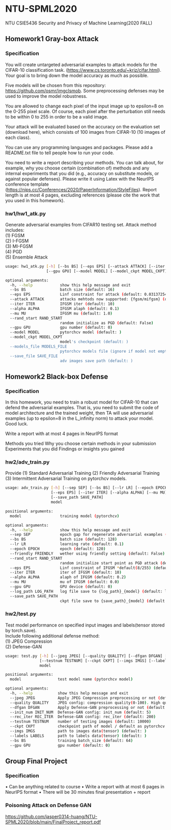 # NTU-SPML2020
NTU CSIE5436 Security and Privacy of Machine Learning(2020 FALL)

## Homework1 Gray-box Attack
### Specification
You will create untargeted adversarial examples to attack models for the CIFAR-10 classification task. (https://www.cs.toronto.edu/~kriz/cifar.html). Your goal is to bring down the model accuracy as much as possible.

Five models will be chosen from this repository: https://github.com/osmr/imgclsmob. Some preprocessing defenses may be used to improve the model robustness.

You are allowed to change each pixel of the input image up to epsilon=8 on the 0-255 pixel scale. Of course, each pixel after the perturbation still needs to be within 0 to 255 in order to be a valid image.

Your attack will be evaluated based on the accuracy on the evaluation set (download here), which consists of 100 images from CIFAR-10 (10 images of each class).

You can use any programming languages and packages. Please add a README.txt file to tell people how to run your code.

You need to write a report describing your methods.  You can talk about, for example,  why you choose certain (combination of) methods and any internal experiments that you did (e.g., accuracy on substitute models, or against popular defenses). Please write it using Latex with the NeurIPS conference template (https://nips.cc/Conferences/2020/PaperInformation/StyleFiles). Report length is at most 4 pages, excluding references (please cite the work that you used in this homework).

### hw1/hw1_atk.py
Generate adversarial examples from CIFAR10 testing set.
Attack method includes:<br>
(1) FGSM<br>
(2) I-FGSM<br>
(3) MI-FGSM<br>
(4) PGD<br>
(5) Ensemble Attack<br>
```bash
usage: hw1_atk.py [-h] [--bs BS] [--eps EPS] [--attack ATTACK] [--iter ITER] [--alpha ALPHA] [--mu MU] [--rand_start RAND_START]
                  [--gpu GPU] [--model MODEL] [--model_ckpt MODEL_CKPT] [--models_file MODELS_FILE] [--save_file SAVE_FILE]

optional arguments:
  -h, --help            show this help message and exit
  --bs BS               batch size (default: 16)
  --eps EPS             Linf constraint for attack (default: 0.03137254901960784)
  --attack ATTACK       attacks mehtods now supported: {fgsm/mifgsm} (default: mifgsm)
  --iter ITER           IFGSM iter (default: 10)
  --alpha ALPHA         IFGSM alaph (default: 0.1)
  --mu MU               IFGSM mu (default: 1.0)
  --rand_start RAND_START
                        random initialize as PGD (default: False)
  --gpu GPU             gpu number (default: 0)
  --model MODEL         pytorchcv model (default: )
  --model_ckpt MODEL_CKPT
                        model's checkpoint (default: )
  --models_file MODELS_FILE
                        pytorchcv models file (ignore if model not empty) (default: )
  --save_file SAVE_FILE
                        adv images save path (default: )
```

## Homework2 Black-box Defense
### Specification
In this homework, you need to train a robust model for CIFAR-10 that can defend the adversarial examples. That is, you need to submit the code of model architecture and the trained weight, then TA will use adversarial examples (up to epsilon=8 in the L_infinity norm) to attack your model. Good luck.

Write a report with at most 4 pages in NeurIPS format

Methods you tried
Why you choose certain methods in your submission
Experiments that you did
Findings or insights you gained

### hw2/adv_train.py
Provide (1) Standard Adversarial Training (2) Friendly Adversarial Training (3) Intermittent Adversarial Training on pytorchcv models.
```bash
usage: adv_train.py [-h] [--sep SEP] [--bs BS] [--lr LR] [--epoch EPOCH] [--friendly FRIENDLY] [--rand_start RAND_START]
                    [--eps EPS] [--iter ITER] [--alpha ALPHA] [--mu MU] [--gpu GPU] [--log_path LOG_PATH]
                    [--save_path SAVE_PATH]
                    model

positional arguments:
  model                 training model (pytorchcv)

optional arguments:
  -h, --help            show this help message and exit
  --sep SEP             epoch gap for regenerate adversarial examples (default: 1)
  --bs BS               batch size (default: 128)
  --lr LR               learning rate (default: 0.1)
  --epoch EPOCH         epoch (default: 120)
  --friendly FRIENDLY   wether using friendly setting (default: False)
  --rand_start RAND_START
                        random initialize start point as PGD attack (default: True)
  --eps EPS             Linf constraint of IFGSM *default(8/255) (default: 0.03137254901960784)
  --iter ITER           iter of IFGSM (default: 10)
  --alpha ALPHA         alaph of IFGSM (default: 0.2)
  --mu MU               mu of IFGSM (default: 0.0)
  --gpu GPU             GPU device (default: 0)
  --log_path LOG_PATH   log file save to {log_path}_{model} (default: log)
  --save_path SAVE_PATH
                        ckpt file save to {save_path}_{model} (default: ckpt)
```
### hw2/test.py
Test model performance on specified input images and labels(tensor stored by torch.save).<br>
Include following additional defense method:<br>
(1) JPEG Compression<br>
(2) Defense-GAN<br>
```bash
usage: test.py [-h] [--jpeg JPEG] [--quality QUALITY] [--dfgan DFGAN] [--init_num INIT_NUM] [--rec_iter REC_ITER]
               [--testnum TESTNUM] [--ckpt CKPT] [--imgs IMGS] [--labels LABELS] [--bs BS] [--gpu GPU]
               model

positional arguments:
  model                test model name (pytorchcv model)

optional arguments:
  -h, --help           show this help message and exit
  --jpeg JPEG          Apply JPEG Compression preprocessing or not (default: False)
  --quality QUALITY    JPEG config: compression quality(0-100). High quality means little compression (default: 100)
  --dfgan DFGAN        Apply Defense-GAN preprocessing or not (default: False)
  --init_num INIT_NUM  Defense-GAN config: init_num (default: 5)
  --rec_iter REC_ITER  Defense-GAN config: rec_iter (default: 200)
  --testnum TESTNUM    number of testing images (default: 10000)
  --ckpt CKPT          checkpoint path of model / default as pytorchcv pretrained weights (default: )
  --imgs IMGS          path to images data(tensor) (default: )
  --labels LABELS      path to labels data(tensor) (default: )
  --bs BS              training batch_size (default: 64)
  --gpu GPU            gpu number (default: 0)
```


## Group Final Project
### Specification
• Can be anything related to course
• Write a report with at most 6 pages in NeurIPS format
• There will be 30 minutes final presentation + report

### Poisoning Attack on Defense GAN

https://github.com/jasper0314-huang/NTU-SPML2020/blob/main/FinalProject_report.pdf
